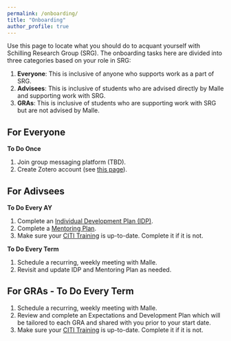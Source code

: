```yaml
---
permalink: /onboarding/
title: "Onboarding"
author_profile: true
---
```


Use this page to locate what you should do to acquant yourself with Schilling Research Group (SRG). The onboarding tasks here are divided into three categories based on your role in SRG:
1. **Everyone**: This is inclusive of anyone who supports work as a part of SRG.
2. **Advisees**: This is inclusive of students who are advised directly by Malle and supporting work with SRG.
3. **GRAs**: This is inclusive of students who are supporting work with SRG but are not advised by Malle. 

## **For Everyone**
**To Do Once**
1. Join group messaging platform (TBD). 
2. Create Zotero account (see [this page](https://schillingmr.github.io/schilling-rg/portfolio/citation-management/)).

## **For Adivsees**
**To Do Every AY**
1. Complete an [Individual Development Plan (IDP)](https://docs.google.com/document/d/10H6KeR3W_oNycgeoGkz0QZbW9cUxJ5j487ZjktIxWbs/edit?usp=sharing).
2. Complete a [Mentoring Plan](https://docs.google.com/document/d/1lVPOhaGQ7zV01xwUOo_bu2AJRiZPzDBlRiUjcAO7XMQ/edit?usp=sharing).
3. Make sure your [CITI Training](https://researchcompliance.asu.edu/human-subjects/training/) is up-to-date. Complete it if it is not. 

**To Do Every Term**
1. Schedule a recurring, weekly meeting with Malle. 
2. Revisit and update IDP and Mentoring Plan as needed. 

## **For GRAs - To Do Every Term**
1. Schedule a recurring, weekly meeting with Malle.  
2. Review and complete an Expectations and Development Plan which will be tailored to each GRA and shared with you prior to your start date.
3. Make sure your [CITI Training](https://researchcompliance.asu.edu/human-subjects/training/) is up-to-date. Complete it if it is not.
